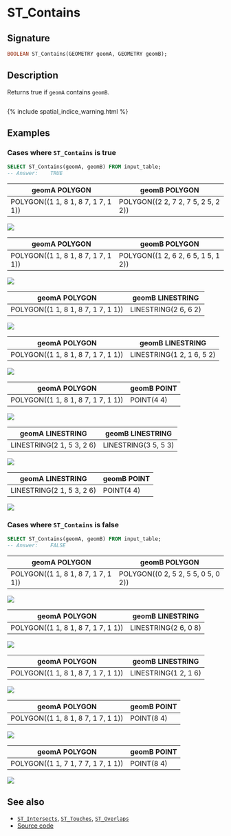 # ST_Contains

## Signature

```sql
BOOLEAN ST_Contains(GEOMETRY geomA, GEOMETRY geomB);
```

## Description

Returns true if `geomA` contains `geomB`.

```{include} sfs-1-2-1.md
```
{% include spatial_indice_warning.html %}

## Examples

### Cases where `ST_Contains` is true

```sql
SELECT ST_Contains(geomA, geomB) FROM input_table;
-- Answer:    TRUE
```

| geomA POLYGON                       | geomB POLYGON                       |
|-------------------------------------|-------------------------------------|
| POLYGON((1 1, 8 1, 8 7, 1 7, 1 1))  | POLYGON((2 2, 7 2, 7 5, 2 5, 2 2))  |

<img class="displayed" src="../ST_Contains_1.png"/>

| geomA POLYGON                       | geomB POLYGON                       |
|-------------------------------------|-------------------------------------|
| POLYGON((1 1, 8 1, 8 7, 1 7, 1 1))  | POLYGON((1 2, 6 2, 6 5, 1 5, 1 2))  |

<img class="displayed" src="../ST_Contains_4.png"/>

| geomA POLYGON                       | geomB LINESTRING      |
|-------------------------------------|-----------------------|
| POLYGON((1 1, 8 1, 8 7, 1 7, 1 1))  | LINESTRING(2 6, 6 2)  |

<img class="displayed" src="../ST_Contains_2.png"/>

| geomA POLYGON                       | geomB LINESTRING           |
|-------------------------------------|----------------------------|
| POLYGON((1 1, 8 1, 8 7, 1 7, 1 1))  | LINESTRING(1 2, 1 6, 5 2)  |

<img class="displayed" src="../ST_Contains_5.png"/>

| geomA POLYGON                       | geomB POINT |
|-------------------------------------|-------------|
| POLYGON((1 1, 8 1, 8 7, 1 7, 1 1))  | POINT(4 4)  |

<img class="displayed" src="../ST_Contains_3.png"/>

| geomA LINESTRING           | geomB LINESTRING      |
|----------------------------|-----------------------|
| LINESTRING(2 1, 5 3, 2 6)  | LINESTRING(3 5, 5 3)  |

<img class="displayed" src="../ST_Contains_10.png"/>

| geomA LINESTRING           | geomB POINT |
|----------------------------|-------------|
| LINESTRING(2 1, 5 3, 2 6)  | POINT(4 4)  |

<img class="displayed" src="../ST_Contains_11.png"/>

### Cases where `ST_Contains` is false

```sql
SELECT ST_Contains(geomA, geomB) FROM input_table;
-- Answer:    FALSE
```

| geomA POLYGON                       | geomB POLYGON                       |
|-------------------------------------|-------------------------------------|
| POLYGON((1 1, 8 1, 8 7, 1 7, 1 1))  | POLYGON((0 2, 5 2, 5 5, 0 5, 0 2))  |

<img class="displayed" src="../ST_Contains_7.png"/>

| geomA POLYGON                       | geomB LINESTRING      |
|-------------------------------------|-----------------------|
| POLYGON((1 1, 8 1, 8 7, 1 7, 1 1))  | LINESTRING(2 6, 0 8)  |

<img class="displayed" src="../ST_Contains_8.png"/>

| geomA POLYGON                       | geomB LINESTRING      |
|-------------------------------------|-----------------------|
| POLYGON((1 1, 8 1, 8 7, 1 7, 1 1))  | LINESTRING(1 2, 1 6)  |

<img class="displayed" src="../ST_Contains_12.png"/>

| geomA POLYGON                       | geomB POINT |
|-------------------------------------|-------------|
| POLYGON((1 1, 8 1, 8 7, 1 7, 1 1))  | POINT(8 4)  |

<img class="displayed" src="../ST_Contains_6.png"/>

| geomA POLYGON                       | geomB POINT |
|-------------------------------------|-------------|
| POLYGON((1 1, 7 1, 7 7, 1 7, 1 1))  | POINT(8 4)  |

<img class="displayed" src="../ST_Contains_9.png"/>

## See also

* [`ST_Intersects`](../ST_Intersects), [`ST_Touches`](../ST_Touches), [`ST_Overlaps`](../ST_Overlaps)
* <a href="https://github.com/orbisgis/h2gis/blob/master/h2gis-functions/src/main/java/org/h2gis/functions/spatial/predicates/ST_Contains.java" target="_blank">Source code</a>
